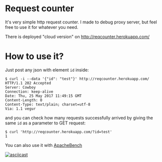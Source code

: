 Request counter
===============

It's very simple http request counter.
I made to debug proxy server, but feel free to use it for whatever you need.

There is deployed "cloud version" on http://reqcounter.herokuapp.com/

How to use it?
==============

Just post any json with element `id` inside:

```
$ curl -i --data '{"id": "test"}' http://reqcounter.herokuapp.com/ 
HTTP/1.1 202 Accepted
Server: Cowboy
Connection: keep-alive
Date: Thu, 25 May 2017 11:49:15 GMT
Content-Length: 0
Content-Type: text/plain; charset=utf-8
Via: 1.1 vegur
```

and you can check how many requests successfully arrived by giving the same `id` as a parameter to GET request:

```
$ curl 'http://reqcounter.herokuapp.com/?id=test' 
1
```

You can also use it with [ApacheBench](https://en.wikipedia.org/wiki/ApacheBench)

[![asciicast](https://asciinema.org/a/c9vg9nhkhm6xc6d8zp8h62d5o.png)](https://asciinema.org/a/c9vg9nhkhm6xc6d8zp8h62d5o)
